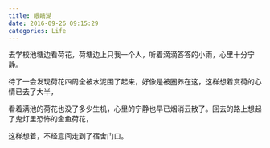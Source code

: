 ```yaml
---
title: 眼睛湖
date: 2016-09-26 09:15:29
categories: Life
---
```


去学校池塘边看荷花，荷塘边上只我一个人，听着滴滴答答的小雨，心里十分宁静。

待了一会发现荷花四周全被水泥围了起来，好像是被圈养在这，这样想着赏荷的心情已去了大半，

看着满池的荷花也没了多少生机，心里的宁静也早已烟消云散了。回去的路上想起了鬼灯里恐怖的金鱼荷花，

这样想着，不经意间走到了宿舍门口。

